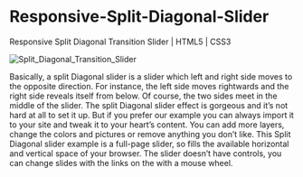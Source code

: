 # Responsive-Split-Diagonal-Slider
Responsive Split Diagonal Transition Slider | HTML5 | CSS3

![Split_Diagonal_Transition_Slider](https://user-images.githubusercontent.com/82109268/129260472-a41e5b8d-f363-4c11-86d0-50e746ba3688.jpg)


Basically, a split Diagonal slider is a slider which left and right side moves to the opposite direction. For instance, the left side moves rightwards and the right side reveals itself from below. Of course, the two sides meet in the middle of the slider. The split Diagonal slider effect is gorgeous and it’s not hard at all to set it up. But if you prefer our example you can always import it to your site and tweak it to your heart’s content. You can add more layers, change the colors and pictures or remove anything you don’t like. This Split Diagonal slider example is a full-page slider, so fills the available horizontal and vertical space of your browser. The slider doesn’t have controls, you can change slides with the links on the with a mouse wheel.
